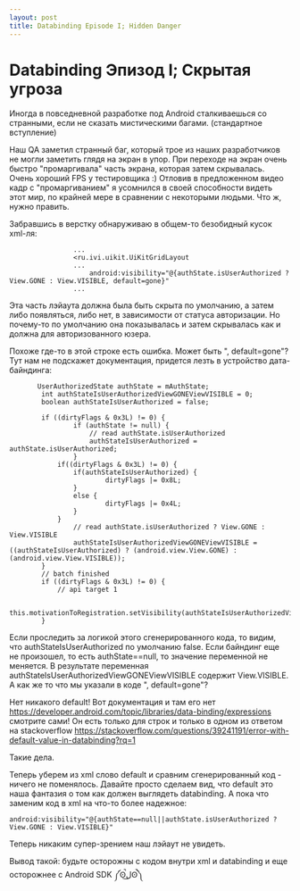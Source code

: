 ```yaml
---
layout: post
title: Databinding Episode I; Hidden Danger
---
```

# Databinding Эпизод I; Скрытая угроза

Иногда в повседневной разработке под Android сталкиваешься со странными, если не сказать мистическими багами. (стандартное вступление)

Наш QA заметил странный баг, который трое из наших разработчиков не могли заметить глядя на экран в упор. 
При переходе на экран очень быстро "промаргивала" часть экрана, которая затем скрывалась. Очень хороший FPS у тестировщика :)
Отловив в предложенном видео кадр с "промаргиванием" я усомнился в своей способности видеть этот мир, по крайней мере в сравнении 
с некоторыми людьми. Что ж, нужно править.

Забравшись в верстку обнаруживаю в общем-то безобидный кусок xml-ля:

```
				...
				<ru.ivi.uikit.UiKitGridLayout
				...
					android:visibility="@{authState.isUserAuthorized ? View.GONE : View.VISIBLE, default=gone}"
				...
```

Эта часть лэйаута должна была быть скрыта по умолчанию, а затем либо появляться, либо нет, в зависимости от статуса авторизации.
Но почему-то по умолчанию она показывалась и затем скрывалась как и должна для авторизованного юзера.

Похоже где-то в этой строке есть ошибка. Может быть ", default=gone"? Тут нам не подскажет документация, придется лезть в устройство
дата-байндинга:

```
       UserAuthorizedState authState = mAuthState;
        int authStateIsUserAuthorizedViewGONEViewVISIBLE = 0;
        boolean authStateIsUserAuthorized = false;

        if ((dirtyFlags & 0x3L) != 0) {
                if (authState != null) {
                    // read authState.isUserAuthorized
                    authStateIsUserAuthorized = authState.isUserAuthorized;
                }
            if((dirtyFlags & 0x3L) != 0) {
                if(authStateIsUserAuthorized) {
                        dirtyFlags |= 0x8L;
                }
                else {
                        dirtyFlags |= 0x4L;
                }
            }
                // read authState.isUserAuthorized ? View.GONE : View.VISIBLE
                authStateIsUserAuthorizedViewGONEViewVISIBLE = ((authStateIsUserAuthorized) ? (android.view.View.GONE) : (android.view.View.VISIBLE));
        }
        // batch finished
        if ((dirtyFlags & 0x3L) != 0) {
            // api target 1

            this.motivationToRegistration.setVisibility(authStateIsUserAuthorizedViewGONEViewVISIBLE);
        }
```
Если проследить за логикой этого сгенерированного кода, то видим, что authStateIsUserAuthorized по умолчанию false.
Если байндинг еще не произошел, то есть authState==null, то значение переменной не меняется. 
В результате переменная authStateIsUserAuthorizedViewGONEViewVISIBLE содержит View.VISIBLE.
А как же то что мы указали в коде ", default=gone"? 

Нет никакого default! Вот документация и там его нет https://developer.android.com/topic/libraries/data-binding/expressions смотрите сами!
Он есть только для строк и только в одном из ответом на stackoverflow https://stackoverflow.com/questions/39241191/error-with-default-value-in-databinding?rq=1

Такие дела. 

Теперь уберем из xml слово default и сравним сгенерированный код - ничего не поменялось.
Давайте просто сделаем вид, что default это наша фантазия о том как должен выглядеть databinding. 
А пока что заменим код в xml на что-то более надежное:

```
android:visibility="@{authState==null||authState.isUserAuthorized ? View.GONE : View.VISIBLE}"
```

Теперь никаким супер-зрением наш лэйаут не увидеть.


Вывод такой:
будьте осторожны с кодом внутри xml и databinding и еще осторожнее с Android SDK ༼ʘ̚ل͜ʘ̚༽
